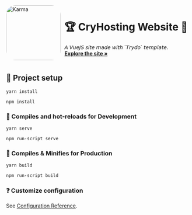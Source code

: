 <img width="150" height="150" align="left" style="float: left; margin: 0 10px 0 0; border-radius: 25px;" alt="Karma" src="https://cdn.discordapp.com/attachments/826506454906830859/854416287744524378/cry_round.png"> 

# 🏆 CryHosting Website 🎉

  <p align="left">
    𝘈 𝘝𝘶𝘦𝘑𝘚 𝘴𝘪𝘵𝘦 𝘮𝘢𝘥𝘦 𝘸𝘪𝘵𝘩 `𝘛𝘳𝘺𝘥𝘰` 𝘵𝘦𝘮𝘱𝘭𝘢𝘵𝘦.
    <br />
    <a href="https://cryhosting.net/"><strong>Explore the site »</strong></a>
    <br />
    <br />
  </p>
</p>

## 🚀 Project setup

```
yarn install
```
```
npm install
```
### 📰 Compiles and hot-reloads for Development

```
yarn serve
```
```
npm run-script serve
```

### 📰 Compiles & Minifies for Production

```
yarn build
```
```
npm run-script build
```

###  ❓ Customize configuration

See [Configuration Reference](https://cli.vuejs.org/config/).
